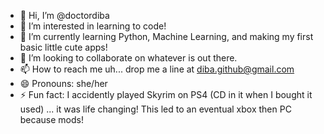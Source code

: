 - 👋 Hi, I’m @doctordiba
- 👀 I’m interested in learning to code!
- 🌱 I’m currently learning Python, Machine Learning, and making my first basic little cute apps!
- 💞️ I’m looking to collaborate on whatever is out there. 
- 📫 How to reach me uh... drop me a line at diba.github@gmail.com
- 😄 Pronouns: she/her
- ⚡ Fun fact: I accidently played Skyrim on PS4 (CD in it when I bought it used) ... it was life changing! This led to an eventual xbox then PC because mods! 

<!---
doctordiba/doctordiba is a ✨ special ✨ repository because its `README.md` (this file) appears on your GitHub profile.
You can click the Preview link to take a look at your changes.
--->
